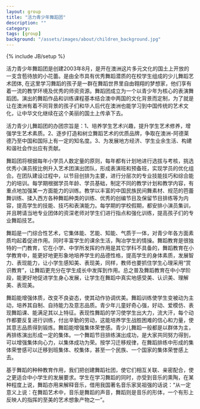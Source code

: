 ```yaml
---
layout: group
title: "活力青少年舞蹈团"
description: ""
category: 
tags: [group]
background: "/assets/images/about/children_background.jpg"
---
```

{% include JB/setup %}



活力青少年舞蹈团是创建2003年8月，是开在澳洲这片多元文化的国土上开放的一支含苞待放的小花蕾。是由全市具有优秀舞蹈潜质的在校学生组成的少儿舞蹈艺术团体, 在这里学习舞蹈的孩子是一群在舞蹈世界里自由翱翔的梦想家，他们享有着一流的教学环境及优秀的师资资源。舞蹈团成立为一个以青少年为核心的表演舞蹈团。演出的舞蹈作品和训练课程基本结合澳中两国的文化背景而定制，为了就是让在澳洲有着不同背景的孩子们和华人后代在澳洲也能学习到中国传统的艺术文化，让中华文化继续在这个美丽的国土上传承下去。

活力青少儿舞蹈团的办团宗旨是：1、培养学生艺术兴趣，提升学生艺术修养，增强学生艺术素质。2、逐步打造和树立舞蹈艺术的优质品牌，争取在澳洲-阿德莱德乃至中国和国际上有一定的知名度。3、为发展地方经济、学生业余生活、构建和谐社会作出应有贡献。

舞蹈团将根据每年小学员人数定量的原则，每年都有计划地进行选拔与考核，挑选优秀小演员按比例升入艺术团演出团队，形成表演班和预备班，实现学员的优化组合。在团队建设过程中，以节目创排为主要，进行分层次的专业技能技巧和综合能力的培训。每学期根据学员年龄、学员基础，制定不同的教学计划和教学内容，有重点地加强某一方面能力的训练。教学以丰富的中国民族民间舞素材、规范的芭蕾舞训练、揉入西方各种舞蹈种类的训练、优秀的创编节目及保留节目排练等为内容，提高学生的技能、技巧和表演能力。每学期的学校假期，都安排小演员集训，并且聘请当地专业团体的资深老师对学生们进行指点和强化训练，提高孩子们的专业舞蹈技艺。
<!--more-->
舞蹈是一门综合性艺术，它集体能、艺能、知能、气质于一体，对青少年各方面素质均起着促进作用。同时丰富学生的课余生活，陶冶学生的情操。舞蹈教育是很独特的一门教育，它在小学、中学所发挥的作用是其它学科不具备的，舞蹈教育在小学教育中，能更好地更形象地培养学生的品德性格，提高学生的身体素质，发展智力、表现能力，让小学生感知美、表现美，同样，教师也要抓住学生心理采用“赏识教育”，让舞蹈更充分在学生成长中发挥到作用。总之普及舞蹈教育在中小学阶段，能更好地促进学生身心发展，让学生在舞蹈中真实地感受美、认识美、理解美、表现美。
      
舞蹈能增强体质，改变不良姿态，使其动作协调优美。舞蹈训练使学生变被动为主动，培养其自制、自持能力及意志品质。青少年儿童好奇心强，好动、爱模仿、表现舞蹈课、能满足其以上特征。表现性舞蹈的学习使学生出大力，流大汗，每个动作都要反复进行训练，付出辛勤的劳动，这能培养学生战胜困难的信心和力量，使其意志品质得到锻炼。舞蹈能增强集体荣誉感。青少儿舞蹈一般都是以群体为主，再排练演出形成一定的集体。一个舞蹈节目排练演出成功，是大家共同努力得到，可以增强集体向心力，以集体成功为荣。按学习迁移规律，在舞蹈排练中形成的集体荣誉感可以迁移到班集体、校集体，甚至一个民族、一个国家的集体荣誉感上去。
       
基于舞蹈的种种教育作用，我们把创建舞蹈社团，使它们相互关联、亲密配合，使之更适合中小学生的发展要求。学生在学习舞蹈的同时，亦受到音乐的熏陶，在某种程度上说，舞蹈亦用来解释音乐，借用我国著名音乐家吴祖强的话说：“从一定意义上说：在舞蹈艺术中，音乐是舞蹈的声音，舞蹈则是音乐的形体，一个有形上反映人的指挥的至美的艺术想象产物之一”。


